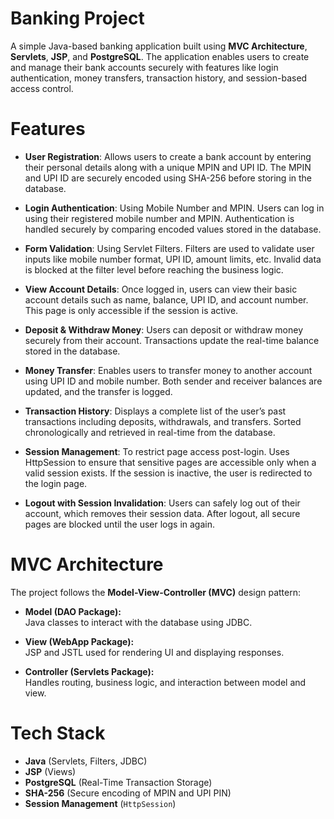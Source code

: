 <h1>Banking Project</h1>
A simple Java-based banking application built using <b>MVC Architecture</b>, <b>Servlets</b>, <b>JSP</b>, and <b>PostgreSQL</b>. The application enables users to create and manage their bank accounts securely with features like login authentication, money transfers, transaction history, and session-based access control.

<h1>Features</h1>

- **User Registration**: Allows users to create a bank account by entering their personal details along with a unique MPIN and UPI ID. The MPIN and UPI ID are securely encoded using SHA-256 before storing in the database.

- **Login Authentication**: Using Mobile Number and MPIN. Users can log in using their registered mobile number and MPIN. Authentication is handled securely by comparing encoded values stored in the database.

- **Form Validation**: Using Servlet Filters. Filters are used to validate user inputs like mobile number format, UPI ID, amount limits, etc. Invalid data is blocked at the filter level before reaching the business logic.

- **View Account Details**: Once logged in, users can view their basic account details such as name, balance, UPI ID, and account number. This page is only accessible if the session is active.

- **Deposit & Withdraw Money**: Users can deposit or withdraw money securely from their account. Transactions update the real-time balance stored in the database.

- **Money Transfer**: Enables users to transfer money to another account using UPI ID and mobile number. Both sender and receiver balances are updated, and the transfer is logged.

- **Transaction History**: Displays a complete list of the user’s past transactions including deposits, withdrawals, and transfers. Sorted chronologically and retrieved in real-time from the database.

- **Session Management**:  To restrict page access post-login. Uses HttpSession to ensure that sensitive pages are accessible only when a valid session exists. If the session is inactive, the user is redirected to the login page.

- **Logout with Session Invalidation**: Users can safely log out of their account, which removes their session data. After logout, all secure pages are blocked until the user logs in again.

<h1>MVC Architecture</h1>

The project follows the **Model-View-Controller (MVC)** design pattern:

- **Model (DAO Package):**  
  Java classes to interact with the database using JDBC.

- **View (WebApp Package):**  
  JSP and JSTL used for rendering UI and displaying responses.

- **Controller (Servlets Package):**  
  Handles routing, business logic, and interaction between model and view.

<h1>Tech Stack</h1>

- **Java** (Servlets, Filters, JDBC)
- **JSP** (Views)
- **PostgreSQL** (Real-Time Transaction Storage)
- **SHA-256** (Secure encoding of MPIN and UPI PIN)
- **Session Management** (`HttpSession`)
